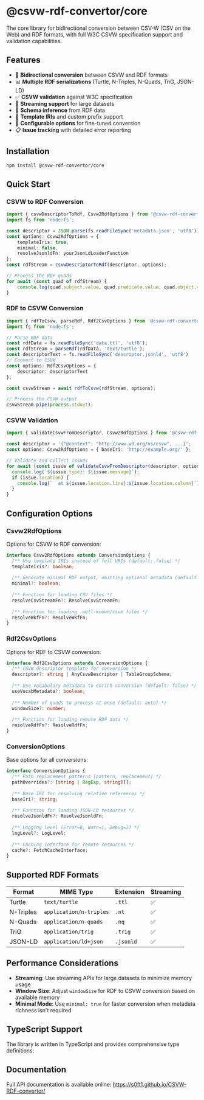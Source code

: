 # @csvw-rdf-convertor/core

The core library for bidirectional conversion between CSV-W (CSV on the Web) and RDF formats, with full W3C CSVW specification support and validation capabilities.

## Features

- 🔄 **Bidirectional conversion** between CSVW and RDF formats
- 📊 **Multiple RDF serializations** (Turtle, N-Triples, N-Quads, TriG, JSON-LD)
- ✅ **CSVW validation** against W3C specification
- 🚀 **Streaming support** for large datasets
- 🎯 **Schema inference** from RDF data
- 📝 **Template IRIs** and custom prefix support
- 🔧 **Configurable options** for fine-tuned conversion
- 📋 **Issue tracking** with detailed error reporting

## Installation

```bash
npm install @csvw-rdf-convertor/core
```

## Quick Start

### CSVW to RDF Conversion

```typescript
import { csvwDescriptorToRdf, Csvw2RdfOptions } from '@csvw-rdf-convertor/core';
import fs from 'node:fs';

const descriptor = JSON.parse(fs.readFileSync('metadata.json', 'utf8'));
const options: Csvw2RdfOptions = {
    templateIris: true,
    minimal: false,
    resolveJsonldFn: yourJsonLdLoaderFunction
};
const rdfStream = csvwDescriptorToRdf(descriptor, options);

// Process the RDF quads
for await (const quad of rdfStream) {
    console.log(quad.subject.value, quad.predicate.value, quad.object.value);
}


```

### RDF to CSVW Conversion

```typescript
import { rdfToCsvw, parseRdf, Rdf2CsvOptions } from '@csvw-rdf-convertor/core';
import fs from 'node:fs';

// Parse RDF data
const rdfData = fs.readFileSync('data.ttl', 'utf8');
const rdfStream = parseRdf(rdfData, 'text/turtle');
const descriptorText = fs.readFileSync('descriptor.jsonld', 'utf8')
// Convert to CSVW
const options: Rdf2CsvOptions = {
    descriptor: descriptorText
};

const csvwStream = await rdfToCsvw(rdfStream, options);

// Process the CSVW output
csvwStream.pipe(process.stdout);
```

### CSVW Validation

```typescript
import { validateCsvwFromDescriptor, Csvw2RdfOptions } from '@csvw-rdf-convertor/core';

const descriptor = '{"@context": "http://www.w3.org/ns/csvw", ...}';
const options: Csvw2RdfOptions = { baseIri: 'http://example.org/' };

// Validate and collect issues
for await (const issue of validateCsvwFromDescriptor(descriptor, options)) {
  console.log(`${issue.type}: ${issue.message}`);
  if (issue.location) {
    console.log(`  at ${issue.location.line}:${issue.location.column}`);
  }
}
```

## Configuration Options

### Csvw2RdfOptions

Options for CSVW to RDF conversion:

```typescript
interface Csvw2RdfOptions extends ConversionOptions {
  /** Use template IRIs instead of full URIs (default: false) */
  templateIris?: boolean;
  
  /** Generate minimal RDF output, omitting optional metadata (default: false) */
  minimal?: boolean;
  
  /** Function for loading CSV files */
  resolveCsvStreamFn?: ResolveCsvStreamFn;
  
  /** Function for loading .well-known/csvm files */
  resolveWkfFn?: ResolveWkfFn;
}
```

### Rdf2CsvOptions

Options for RDF to CSVW conversion:

```typescript
interface Rdf2CsvOptions extends ConversionOptions {
  /** CSVW descriptor template for conversion */
  descriptor?: string | AnyCsvwDescriptor | TableGroupSchema;
  
  /** Use vocabulary metadata to enrich conversion (default: false) */
  useVocabMetadata?: boolean;
  
  /** Number of quads to process at once (default: auto) */
  windowSize?: number;
  
  /** Function for loading remote RDF data */
  resolveRdfFn?: ResolveRdfFn;
}
```

### ConversionOptions

Base options for all conversions:

```typescript
interface ConversionOptions {
  /** Path replacement patterns [pattern, replacement] */
  pathOverrides?: [string | RegExp, string][];
  
  /** Base IRI for resolving relative references */
  baseIri?: string;
  
  /** Function for loading JSON-LD resources */
  resolveJsonldFn?: ResolveJsonldFn;
  
  /** Logging level (Error=0, Warn=1, Debug=2) */
  logLevel?: LogLevel;
  
  /** Caching interface for remote resources */
  cache?: FetchCacheInterface;
}
```

## Supported RDF Formats

| Format | MIME Type | Extension | Streaming |
|--------|-----------|-----------|-----------|
| Turtle | `text/turtle` | `.ttl` | ✅ |
| N-Triples | `application/n-triples` | `.nt` | ✅ |
| N-Quads | `application/n-quads` | `.nq` | ✅ |
| TriG | `application/trig` | `.trig` | ✅ |
| JSON-LD | `application/ld+json` | `.jsonld` | ✅ |


## Performance Considerations

- **Streaming**: Use streaming APIs for large datasets to minimize memory usage
- **Window Size**: Adjust `windowSize` for RDF to CSVW conversion based on available memory
- **Minimal Mode**: Use `minimal: true` for faster conversion when metadata richness isn't required

## TypeScript Support

The library is written in TypeScript and provides comprehensive type definitions:

## Documentation

Full API documentation is available online: https://s0ft1.github.io/CSVW-RDF-convertor/
